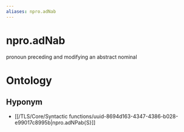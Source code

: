```yaml
---
aliases: npro.adNab
---
```

# npro.adNab

pronoun preceding and modifying an abstract nominal
> 
# Ontology

## Hyponym
- [[/TLS/Core/Syntactic functions/uuid-8694d163-4347-4386-b028-e99017c8995b|npro.adNPab{S}]]